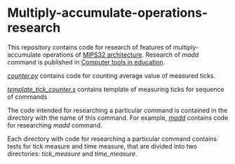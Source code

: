 # Multiply-accumulate-operations-research

This repository contains code for research of features of multiply-accumulate operations of [MIPS32 architecture](https://www.mips.com/products/architectures/mips32-2/). Research of *madd* command is published in [Computer tools in education](http://cte.eltech.ru/ojs/index.php/kio/article/view/1715).

[*counter.py*](https://github.com/IvanArkhipov1999/Multiply-accumulate-operations-research/blob/main/counter.py) contains code for counting average value of measured ticks.

[*template_tick_counter.s*](https://github.com/IvanArkhipov1999/Multiply-accumulate-operations-research/blob/main/template_tick_counter.s) contains template of measuring ticks for sequence of commands

The code intended for researching a particular command is contained in the directory with the name of this command. For example, [*madd*](https://github.com/IvanArkhipov1999/Multiply-accumulate-operations-research/tree/main/madd) contains code for researching *madd* command.

Each directory with code for researching a particular command contains tests for tick measure and time measure, that are divided into two directories: *tick_measure* and *time_measure*.
